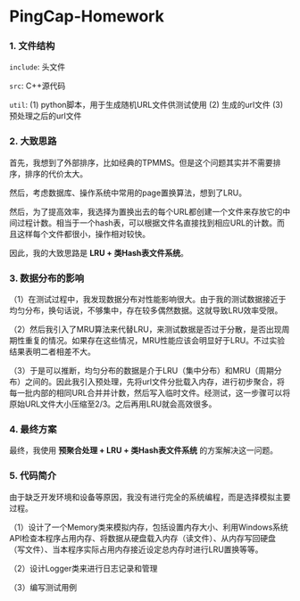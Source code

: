 # PingCap-Homework

### 1. 文件结构

`include`: 头文件

`src`: C++源代码

`util`:  (1) python脚本，用于生成随机URL文件供测试使用 (2) 生成的url文件 (3) 预处理之后的url文件



### 2. 大致思路

首先，我想到了外部排序，比如经典的TPMMS。但是这个问题其实并不需要排序，排序的代价太大。

然后，考虑数据库、操作系统中常用的page置换算法，想到了LRU。

然后，为了提高效率，我选择为置换出去的每个URL都创建一个文件来存放它的中间过程计数。相当于一个hash表，可以根据文件名直接找到相应URL的计数。而且这样每个文件都很小，操作相对较快。

因此，我的大致思路是 **LRU + 类Hash表文件系统**。



### 3. 数据分布的影响 

（1）在测试过程中，我发现数据分布对性能影响很大。由于我的测试数据接近于均匀分布，换句话说，不够集中，存在较多偶然数据。这就导致LRU效率受限。

（2）然后我引入了MRU算法来代替LRU，来测试数据是否过于分散，是否出现周期性重复的情况。如果存在这些情况，MRU性能应该会明显好于LRU。不过实验结果表明二者相差不大。

（3）于是可以推断，均匀分布的数据是介于LRU（集中分布）和MRU（周期分布）之间的。因此我引入预处理，先将url文件分批载入内存，进行初步聚合，将每一批内部的相同URL合并并计数，然后写入临时文件。经测试，这一步骤可以将原始URL文件大小压缩至2/3。之后再用LRU就会高效很多。



### 4. 最终方案

最终，我使用 **预聚合处理 + LRU + 类Hash表文件系统** 的方案解决这一问题。



### 5. 代码简介

由于缺乏开发环境和设备等原因，我没有进行完全的系统编程，而是选择模拟主要过程。

（1）设计了一个Memory类来模拟内存，包括设置内存大小、利用Windows系统API检查本程序占用内存、将数据从硬盘载入内存（读文件）、从内存写回硬盘（写文件）、当本程序实际占用内存接近设定总内存时进行LRU置换等等。

（2）设计Logger类来进行日志记录和管理

（3）编写测试用例

